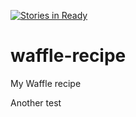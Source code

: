 [![Stories in Ready](https://badge.waffle.io/waffle-maker/waffle-recipe.png?label=ready&title=Ready)](https://waffle.io/waffle-maker/waffle-recipe)
# waffle-recipe
My Waffle recipe

Another test
